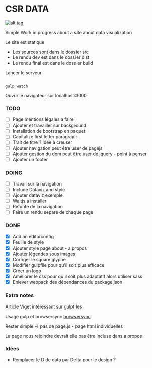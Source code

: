 CSR DATA
========

![alt tag](http://github.com/mosleymos/csr_data/csr_data_logo.png)

Simple Work in progress about a site about data visualization

Le site est statique
- Les sources sont dans le dossier src
- Le rendu dev est dans le dossier dist
- Le rendu final est dans le dossier build

Lancer le serveur

```

gulp watch

```

Ouvrir le navigateur sur localhost:3000

### TODO

- [ ] Page mentions légales a faire
- [ ] Ajouter et travailler sur background
- [ ] Installation de bootstrap en paquet
- [ ] Capitalize first letter paragraph
- [ ] Trait de titre ?  Idée à creuser
- [ ] Ajouter navigation peut être user de pagejs
- [ ] Ajouter gestion du dom peut être user de jquery - point à penser
- [ ] Ajouter un footer

### DOING

- [ ] Travail sur la navigation
- [ ] Include Dataviz and style
- [ ] Ajouter dataviz exemple
- [ ] Waitjs a installer
- [ ] Refonte de la navigation
- [ ] Faire un rendu separé de chaque page

### DONE

- [x] Add an editorconfig
- [x] Feuille de style
- [x] Ajouter style page about - a propos
- [x] Ajouter légendes sous images
- [x] Corriger le square glyphe
- [x] Modifier gulpfile pour qu'il soit plus efficace
- [x] Créer un logo
- [x] Améliorer le css pour qu'il soit plus adaptatif alors utiliser sass
- [x] Enlever webpack des dépendances du package.json

### Extra notes

Article Viget intéressant sur
[gulpfiles](https://www.viget.com/articles/gulp-browserify-starter-faq)

Usage gulp et browsersync [browsersync](https://www.browsersync.io/docs/gulp/)

Rester simple => pas de page.js - page html individuelles

La page nous rejoindre devrait elle pas être incluse dans a propos

### Idées

- Remplacer le D de data par Delta pour le design ?
